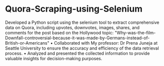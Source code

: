 # Quora-Scraping-using-Selenium
 Developed a Python script using the selenium tool to extract comprehensive data on Quora, including upvotes, downvotes, images, shares, and comments for the post based on the Hollywood topic: "Why-was-the-film-Downfall-controversial-because-it-was-made-by-Germans-instead-of-British-or-Americans"
• Collaborated with My professor: Dr Prena Juneja at Seattle University to ensure the accuracy and efficiency of the data retrieval process.
• Analyzed and presented the collected information to provide valuable insights for decision-making purposes.
